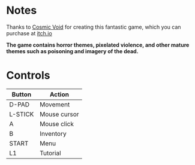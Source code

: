 # Notes

Thanks to [Cosmic Void](https://cosmicvoid.itch.io) for creating this fantastic game, which you can purchase at [itch.io](https://cosmicvoid.itch.io)

**The game contains horror themes, pixelated violence, and other mature themes such as poisoning and imagery of the dead.**

# Controls

| Button  | Action       |
| ------- | ------------ |
| D-PAD   | Movement     |
| L-STICK | Mouse cursor |
| A       | Mouse click  |
| B       | Inventory    |
| START   | Menu         |
| L1      | Tutorial     |
